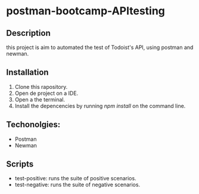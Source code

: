 # postman-bootcamp-APItesting

## Description
this project is aim to automated the test of Todoist's API, using postman and newman.

## Installation
1. Clone this rapository.
2. Open de project on a IDE.
3. Open a the terminal.
4. Install the depencencies by running *npm install* on the command line.

## Techonolgies:
- Postman
- Newman

## Scripts
- test-positive: runs the suite of positive scenarios.
- test-negative: runs the suite of negative scenarios.
